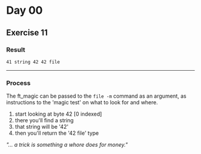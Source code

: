 # Day 00

## Exercise 11

### Result
``` bash
41 string 42 42 file
```

---
### Process
The ft_magic can be passed to the ```file -m```  command as an argument, as instructions to the 'magic test' on what to look for and where. 

1. start looking at byte 42 [0 indexed]
2. there you'll find a string
3. that string will be '42'
4. then you'll return the '42 file' type







*"... a trick is something a whore does for money."*